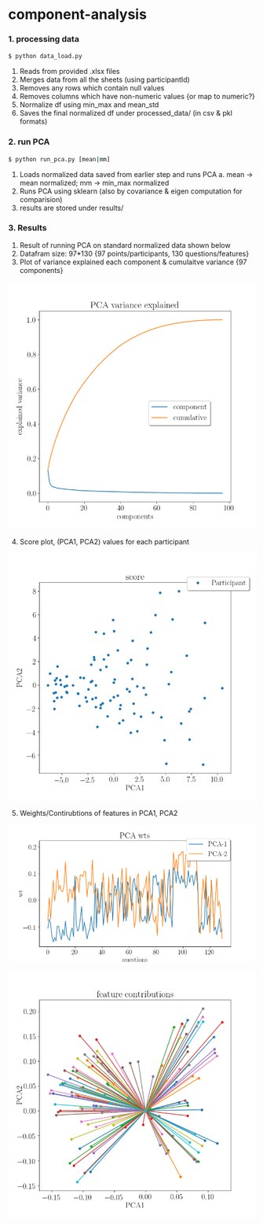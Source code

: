 # component-analysis

### 1. processing data
```sh
$ python data_load.py
```
1. Reads from provided .xlsx files
2. Merges data from all the sheets (using participantId)
3. Removes any rows which contain null values
4. Removes columns which have non-numeric values {or map to numeric?}
5. Normalize df using min_max and mean_std
6. Saves the final normalized df under processed_data/ (in csv & pkl formats)

### 2. run PCA

```sh
$ python run_pca.py [mean|mm]
``` 
1. Loads normalized data saved from earlier step and runs PCA
a. mean -> mean normalized; mm -> min_max normalized
2. Runs PCA using sklearn (also by covariance & eigen computation for comparision)
2. results are stored under results/

### 3. Results 

1. Result of running PCA on standard normalized data shown below
2. Datafram size: 97*130 {97 points/participants, 130 questions/features}
3. Plot of variance explained each component & cumulaitve variance {97 components}


![alt text](https://github.com/RevantBabu/component-analysis/blob/master/results/variance.png?raw=true "PCA variance")

4. Score plot, (PCA1, PCA2) values for each participant

![alt text](https://github.com/RevantBabu/component-analysis/blob/master/results/score.png?raw=true "PCA score")

5. Weights/Contirubtions of features in PCA1, PCA2

![alt text](https://github.com/RevantBabu/component-analysis/blob/master/results/wts.png?raw=true "PCA wts")

![alt text](https://github.com/RevantBabu/component-analysis/blob/master/results/wts_1.png?raw=true "PCA wts")